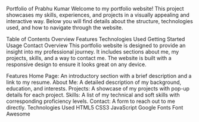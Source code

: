 Portfolio of Prabhu Kumar
Welcome to my portfolio website! This project showcases my skills, experiences, and projects in a visually appealing and interactive way. Below you will find details about the structure, technologies used, and how to navigate through the website.

Table of Contents
Overview
Features
Technologies Used
Getting Started
Usage
Contact
Overview
This portfolio website is designed to provide an insight into my professional journey. It includes sections about me, my projects, skills, and a way to contact me. The website is built with a responsive design to ensure it looks great on any device.

Features
Home Page: An introductory section with a brief description and a link to my resume.
About Me: A detailed description of my background, education, and interests.
Projects: A showcase of my projects with pop-up details for each project.
Skills: A list of my technical and soft skills with corresponding proficiency levels.
Contact: A form to reach out to me directly.
Technologies Used
HTML5
CSS3
JavaScript
Google Fonts
Font Awesome

